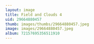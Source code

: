 ```yaml
---
layout: image
title: Field and Clouds 4
uid: 29664880457
thumb: images/thumbs/29664880457.jpeg
image: images/29664880457.jpeg
album: 72157695356511910
---
```


